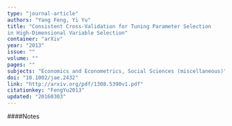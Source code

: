 ```yaml
---
type: "journal-article"
authors: "Yang Feng, Yi Yu"
title: "Consistent Cross-Validation for Tuning Parameter Selection
in High-Dimensional Variable Selection"
container: "arXiv"
year: "2013"
issue: ""
volume: ""
pages: ""
subjects: "Economics and Econometrics, Social Sciences (miscellaneous)"
doi: "10.1002/jae.2432"
link: "http://arxiv.org/pdf/1308.5390v1.pdf"
citationkey: "FengYu2013"
updated: "20160303"
---
```


####Notes
